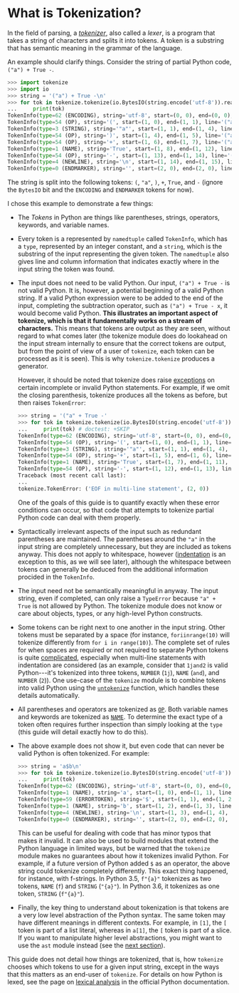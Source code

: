 What is Tokenization?
=====================

In the field of parsing, a
[*tokenizer*](https://en.wikipedia.org/wiki/Lexical_analysis), also called a
*lexer*, is a program that takes a string of characters and splits it into
tokens. A token is a substring that has semantic meaning in the grammar of the
language.

An example should clarify things. Consider the string of partial Python code,
`("a") + True -`.

``` py
>>> import tokenize
>>> import io
>>> string = '("a") + True -\n'
>>> for tok in tokenize.tokenize(io.BytesIO(string.encode('utf-8')).readline):
...     print(tok)
TokenInfo(type=62 (ENCODING), string='utf-8', start=(0, 0), end=(0, 0), line='')
TokenInfo(type=54 (OP), string='(', start=(1, 0), end=(1, 1), line='("a") + True -\n')
TokenInfo(type=3 (STRING), string='"a"', start=(1, 1), end=(1, 4), line='("a") + True -\n')
TokenInfo(type=54 (OP), string=')', start=(1, 4), end=(1, 5), line='("a") + True -\n')
TokenInfo(type=54 (OP), string='+', start=(1, 6), end=(1, 7), line='("a") + True -\n')
TokenInfo(type=1 (NAME), string='True', start=(1, 8), end=(1, 12), line='("a") + True -\n')
TokenInfo(type=54 (OP), string='-', start=(1, 13), end=(1, 14), line='("a") + True -\n')
TokenInfo(type=4 (NEWLINE), string='\n', start=(1, 14), end=(1, 15), line='("a") + True -\n')
TokenInfo(type=0 (ENDMARKER), string='', start=(2, 0), end=(2, 0), line='')
```

The string is split into the following tokens: `(`, `"a"`, `)`, `+`, `True`, and
`-` (ignore the `BytesIO` bit and the `ENCODING` and `ENDMARKER` tokens for
now).

I chose this example to demonstrate a few things:

-   The *Tokens* in Python are things like parentheses, strings, operators,
    keywords, and variable names.

-   Every token is a represented by `namedtuple` called `TokenInfo`, which has
    a `type`, represented by an integer constant, and a `string`, which is the
    substring of the input representing the given token. The `namedtuple` also
    gives line and column information that indicates exactly where in the
    input string the token was found.

-   The input does not need to be valid Python. Our input, `("a") + True -` is
    not valid Python. It is, however, a potential beginning of a valid Python
    string. If a valid Python expression were to be added to the end of the
    input, completing the subtraction operator, such as `("a") + True - x`, it
    would become valid Python. **This illustrates an important aspect of
    tokenize, which is that it fundamentally works on a stream of
    characters.** This means that tokens are output as they are seen, without
    regard to what comes later (the tokenize module does do lookahead on the
    input stream internally to ensure that the correct tokens are output, but
    from the point of view of a user of `tokenize`, each token can be
    processed as it is seen). This is why `tokenize.tokenize` produces a
    generator.

    However, it should be noted that tokenize does raise
    [exceptions](exceptions) on certain incomplete or invalid
    Python statements. For example, if we omit the closing parenthesis,
    tokenize produces all the tokens as before, but then raises `TokenError`:

    <!-- We have to skip this doctest, as it doesn't support output and an
    exception in the same snippet. -->

    ```py
    >>> string = '("a" + True -'
    >>> for tok in tokenize.tokenize(io.BytesIO(string.encode('utf-8')).readline):
    ...     print(tok) # doctest: +SKIP
    TokenInfo(type=62 (ENCODING), string='utf-8', start=(0, 0), end=(0, 0), line='')
    TokenInfo(type=54 (OP), string='(', start=(1, 0), end=(1, 1), line='("a" + True -')
    TokenInfo(type=3 (STRING), string='"a"', start=(1, 1), end=(1, 4), line='("a" + True -')
    TokenInfo(type=54 (OP), string='+', start=(1, 5), end=(1, 6), line='("a" + True -')
    TokenInfo(type=1 (NAME), string='True', start=(1, 7), end=(1, 11), line='("a" + True -')
    TokenInfo(type=54 (OP), string='-', start=(1, 12), end=(1, 13), line='("a" + True -')
    Traceback (most recent call last):
    ...
    tokenize.TokenError: ('EOF in multi-line statement', (2, 0))
    ```

    One of the goals of this guide is to quantify exactly when these error
    conditions can occur, so that code that attempts to tokenize partial
    Python code can deal with them properly.

-   Syntactically irrelevant aspects of the input such as redundant
    parentheses are maintained. The parentheses around the `"a"` in the input
    string are completely unnecessary, but they are included as tokens anyway.
    This does not apply to whitespace, however
    ([indentation](indent) is an exception to this, as we will see
    later), although the whitespace between tokens can generally be deduced
    from the additional information procided in the `TokenInfo`.

-   The input need not be semantically meaningful in anyway. The input string,
    even if completed, can only raise a `TypeError` because `"a" + True` is
    not allowed by Python. The tokenize module does not know or care about
    objects, types, or any high-level Python constructs.

-   Some tokens can be right next to one another in the input string. Other
    tokens must be separated by a space (for instance, `foriinrange(10)` will
    tokenize differently from `for i in range(10)`). The complete set of rules
    for when spaces are required or not required to separate Python tokens is
    quite
    [complicated](https://docs.python.org/3/reference/lexical_analysis.html),
    especially when multi-line statements with indentation are considered (as
    an example, consider that `1jand2` is valid Python---it's tokenized
    into three tokens, `NUMBER` (`1j`), `NAME` (`and`), and `NUMBER` (`2`)).
    One use-case of the `tokenize` module is to combine tokens into valid
    Python using the [`untokenize`](untokenize)
    function, which handles these details automatically.

-   All parentheses and operators are tokenized as [`OP`](op). Both variable
    names and keywords are tokenized as [`NAME`](name). To determine the exact
    type of a token often requires further inspection than simply looking at
    the `type` (this guide will detail exactly how to do this).

-   The above example does not show it, but even code that can never be valid
    Python is often tokenized. For example:

    ```py
    >>> string = 'a$b\n'
    >>> for tok in tokenize.tokenize(io.BytesIO(string.encode('utf-8')).readline):
    ...     print(tok)
    TokenInfo(type=62 (ENCODING), string='utf-8', start=(0, 0), end=(0, 0), line='')
    TokenInfo(type=1 (NAME), string='a', start=(1, 0), end=(1, 1), line='a$b\n')
    TokenInfo(type=59 (ERRORTOKEN), string='$', start=(1, 1), end=(1, 2), line='a$b\n')
    TokenInfo(type=1 (NAME), string='b', start=(1, 2), end=(1, 3), line='a$b\n')
    TokenInfo(type=4 (NEWLINE), string='\n', start=(1, 3), end=(1, 4), line='a$b\n')
    TokenInfo(type=0 (ENDMARKER), string='', start=(2, 0), end=(2, 0), line='')
    ```

    This can be useful for dealing with code that has minor typos that makes
    it invalid. It can also be used to build modules that extend the Python
    language in limited ways, but be warned that the `tokenize` module makes
    no guarantees about how it tokenizes invalid Python. For example, if a
    future version of Python added `$` as an operator, the above string could
    tokenize completely differently. This exact thing happened, for instance,
    with f-strings. In Python 3.5, `f"{a}"` tokenizes as two tokens, `NAME`
    (`f`) and `STRING` (`"{a}"`). In Python 3.6, it tokenizes as one token,
    `STRING` (`f"{a}"`).

-   Finally, the key thing to understand about tokenization is that tokens are
    a very low level abstraction of the Python syntax. The same token may have
    different meanings in different contexts. For example, in `[1]`, the `[`
    token is part of a list literal, whereas in `a[1]`, the `[` token is part
    of a slice. If you want to manipulate higher level abstractions, you might
    want to use the `ast` module instead (see the [next
    section](alternatives.md)).

This guide does not detail how things are tokenized, that is, how `tokenize`
chooses which tokens to use for a given input string, except in the ways that
this matters as an end-user of `tokenize`. For details on how Python is lexed,
see the page on [lexical
analysis](https://docs.python.org/3/reference/lexical_analysis.html) in the
official Python documentation.
